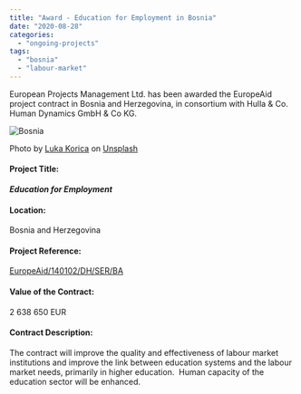 ```yaml
---
title: "Award - Education for Employment in Bosnia"
date: "2020-08-28"
categories: 
  - "ongoing-projects"
tags: 
  - "bosnia"
  - "labour-market"
---
```


European Projects Management Ltd. has been awarded the EuropeAid project contract in Bosnia and Herzegovina, in consortium with Hulla & Co. Human Dynamics GmbH & Co KG.

![Bosnia](images/luka-korica-EkjkHpDyVZI-unsplash-e1599216533950-1024x548.jpg)

Photo by [Luka Korica](https://unsplash.com/@lkorica_photo?utm_source=unsplash&utm_medium=referral&utm_content=creditCopyText) on [Unsplash](https://unsplash.com/?utm_source=unsplash&utm_medium=referral&utm_content=creditCopyText)

#### Project Title:

**_Education for Employment_**

#### Location:

Bosnia and Herzegovina

#### Project Reference:

[EuropeAid/140102/DH/SER/BA](https://webgate.ec.europa.eu/europeaid/online-services/index.cfm?ADSSChck=1549876208267&do=publi.detPUB&searchtype=QS&orderby=upd&orderbyad=Desc&nbPubliList=15&page=2&aoref=140102)

#### Value of the Contract:

2 638 650 EUR

#### Contract Description:

The contract will improve the quality and effectiveness of labour market institutions and improve the link between education systems and the labour market needs, primarily in higher education.  Human capacity of the education sector will be enhanced.
